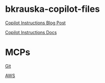 # bkrauska-copilot-files

[Copilot Instructions Blog Post](https://code.visualstudio.com/blogs/2025/03/26/custom-instructions)

[Copilot Instructions Docs](https://code.visualstudio.com/docs/copilot/copilot-customization)

# MCPs

[Git](https://github.com/modelcontextprotocol/servers/tree/main/src/git)

[AWS](https://github.com/awslabs/mcp)